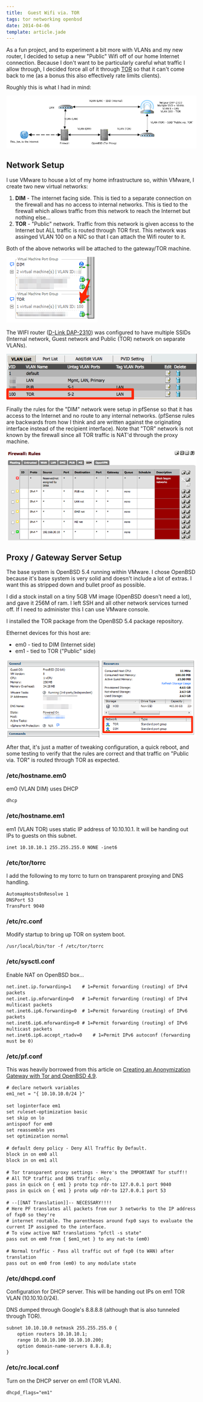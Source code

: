 ```yaml
---
title:  Guest Wifi via. TOR
tags: tor networking openbsd
date: 2014-04-06
template: article.jade
---
```


As a fun project, and to experiment a bit more with VLANs and my new router, I decided to setup a new "Public" Wifi off of our home Internet connection.  Because I don't want to be particularly careful what traffic I allow through, I decided force all of it through [TOR][tor] so that it can't come back to me (as a bonus this also effectively rate limits clients).  

Roughly this is what I had in mind:

![Architecture](public_architecture.png)

## Network Setup ##

I use VMware to house a lot of my home infrastructure so, within VMware, I create two new virtual networks:

1. **DIM** - The internet facing side.  This is tied to a separate connection on the firewall and has no access to internal networks.  This is tied to the firewall which allows traffic from this network to reach the Internet but nothing else...
1. **TOR** - "Public" network.  Traffic from this network is given access to the Internet but ALL traffic is routed through TOR first.  This network was assinged VLAN 100 on a NIC so that I can attach the Wifi router to it.

Both of the above networks will be attached to the gateway/TOR machine.

![VMware Network Configuration](public_net.png)

The WIFI router ([D-Link DAP-2310][dlink]) was configured to have multiple SSIDs (Internal network, Guest network and Public (TOR) network on separate VLANs).

![VLAN Settings on Wifi Router](public_vlan.png)

Finally the rules for the "DIM" network were setup in pfSense so that it has access to the Internet and no route to any internal networks.  (pfSense rules are backwards from how I think and are written against the originating interface instead of the recipient interface).  Note that "TOR" network is not known by the firewall since all TOR traffic is NAT'd through the proxy machine.

![Firewall Rules](public_firewall.png)

## Proxy / Gateway Server Setup ##

The base system is OpenBSD 5.4 running within VMware.  I chose OpenBSD because it's base system is very solid and doesn't include a lot of extras.  I want this as stripped down and bullet proof as possible.

I did a stock install on a tiny 5GB VM image (OpenBSD doesn't need a lot), and gave it 256M of ram.   I left SSH and all other network services turned off.  If I need to administer this I can use VMware console.

I installed the TOR package from the OpenBSD 5.4 package repository.

Ethernet devices for this host are:

* em0 - tied to DIM (Internet side)
* em1 - tied to TOR ("Public" side)

![VMWare Configuration](public_vm.png)

After that, it's just a matter of tweaking configuration, a quick reboot, and some testing to verify that the rules are correct and that traffic on "Public via. TOR" is routed through TOR as expected.

### /etc/hostname.em0 ###

em0 (VLAN DIM) uses DHCP

```
dhcp
```

### /etc/hostname.em1 ###

em1 (VLAN TOR) uses static IP address of 10.10.10.1.  It will be handing out IPs to guests on this subnet.

```
inet 10.10.10.1 255.255.255.0 NONE -inet6
```

### /etc/tor/torrc ###

I add the following to my torrc to turn on transparent proxying and DNS handling.

```
AutomapHostsOnResolve 1
DNSPort 53
TransPort 9040
```

### /etc/rc.conf ###

Modify startup to bring up TOR on system boot.

```
/usr/local/bin/tor -f /etc/tor/torrc
```

### /etc/sysctl.conf ###

Enable NAT on OpenBSD box...

```
net.inet.ip.forwarding=1	# 1=Permit forwarding (routing) of IPv4 packets
net.inet.ip.mforwarding=0	# 1=Permit forwarding (routing) of IPv4 multicast packets
net.inet6.ip6.forwarding=0	# 1=Permit forwarding (routing) of IPv6 packets
net.inet6.ip6.mforwarding=0	# 1=Permit forwarding (routing) of IPv6 multicast packets
net.inet6.ip6.accept_rtadv=0	# 1=Permit IPv6 autoconf (forwarding must be 0)
```

### /etc/pf.conf ###

This was heavily borrowed from this article on [Creating an Anonymization Gateway with Tor and OpenBSD 4.9](http://sickbits.net/creating-an-anonymization-gateway-middlebox-with-tor-and-openbsd-4-9/).

```
# declare network variables
em1_net = "{ 10.10.10.0/24 }"

set loginterface em1
set ruleset-optimization basic
set skip on lo
antispoof for em0
set reassemble yes
set optimization normal

# default deny policy - Deny All Traffic By Default. 
block in on em0 all
block in on em1 all

# Tor transparent proxy settings - Here's the IMPORTANT Tor stuff!!
# All TCP traffic and DNS traffic only.  
pass in quick on { em1 } proto tcp rdr-to 127.0.0.1 port 9040
pass in quick on { em1 } proto udp rdr-to 127.0.0.1 port 53

# --[[NAT Translation]]-- NECESSARY!!!!
# Here PF translates all packets from our 3 networks to the IP address of fxp0 so they're
# internet routable. The parentheses around fxp0 says to evaluate the current IP assigned to the interface.
# To view active NAT translations "pfctl -s state"
pass out on em0 from { $em1_net } to any nat-to (em0)

# Normal traffic - Pass all traffic out of fxp0 (to WAN) after translation
pass out on em0 from (em0) to any modulate state
```

### /etc/dhcpd.conf ###

Configuration for DHCP server.  This will be handing out IPs on em1 TOR VLAN (10.10.10.0/24).

DNS dumped through Google's 8.8.8.8 (although that is also tunneled through TOR).

```
subnet 10.10.10.0 netmask 255.255.255.0 {
	option routers 10.10.10.1;
	range 10.10.10.100 10.10.10.200;
	option domain-name-servers 8.8.8.8;
}
```

### /etc/rc.local.conf ###

Turn on the DHCP server on em1 (TOR VLAN).

```
dhcpd_flags="em1"
```


[tor]: https://www.torproject.org/
[dlink]: http://www.dlink.com/ca/en/business-solutions/wireless/access-points/access-points/dap-2310-airpremier-n-high-port-access-point

